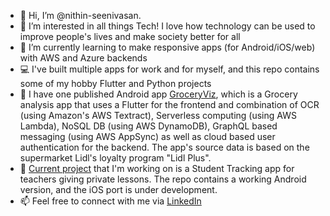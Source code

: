 - 👋 Hi, I’m @nithin-seenivasan.  
- 👀 I’m interested in all things Tech! I love how technology can be used to improve people's lives and make society better for all
- 🌱 I’m currently learning to make responsive apps (for Android/iOS/web) with AWS and Azure backends
- :computer: I've built multiple apps for work and for myself, and this repo contains some of my hobby Flutter and Python projects
- :file_folder: I have one published Android app [GroceryViz](https://play.google.com/store/apps/details?id=grocery.viz, "GroceryViz"), which is a Grocery analysis app that uses a Flutter for the frontend and combination of OCR (using Amazon's AWS Textract), Serverless computing (using AWS Lambda), NoSQL DB (using AWS DynamoDB), GraphQL based messaging (using AWS AppSync) as well as cloud based user authentication for the backend. The app's source data is based on the supermarket Lidl's loyalty program "Lidl Plus". 
- :briefcase: [Current project](https://github.com/nithin-seenivasan/STT-Simple-Teaching-Tracker, "Simple Teaching Tracker") that I'm working on is a Student Tracking app for teachers giving private lessons. The repo contains a working Android version, and the iOS port is under development.
- 📫 Feel free to connect with me via [LinkedIn](https://www.linkedin.com/in/nithinseenivasan/, "LinkedIn Profile") 


<!---
nithin-seenivasan/nithin-seenivasan is a ✨ special ✨ repository because its `README.md` (this file) appears on your GitHub profile.
You can click the Preview link to take a look at your changes.
--->
